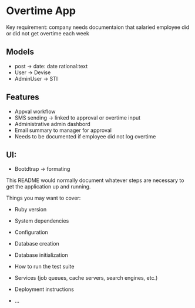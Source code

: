 # Overtime App

 Key requirement: company needs documentaion that salaried employee did or did not get overtime each week

## Models

- post -> date: date rational:text
- User -> Devise
- AdminUser -> STI


## Features
- Appval workflow
- SMS sending -> linked to approval or overtime input
- Administrative admin dashbord
- Email summary to manager for approval
- Needs to be documented if employee did not log overtime

## UI:
 - Bootdtrap -> formating





This README would normally document whatever steps are necessary to get the
application up and running.

Things you may want to cover:

* Ruby version

* System dependencies

* Configuration

* Database creation

* Database initialization

* How to run the test suite

* Services (job queues, cache servers, search engines, etc.)

* Deployment instructions

* ...
